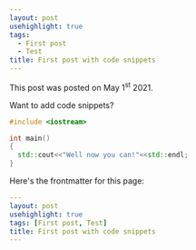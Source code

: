 ```yaml
---
layout: post
usehighlight: true
tags:
  - First post
  - Test
title: First post with code snippets
---
```


This post was posted on May 1<sup>st</sup> 2021. 

Want to add code snippets? 

```c++
#include <iostream>

int main()
{
  std::cout<<"Well now you can!"<<std::endl;
}
```

Here's the frontmatter for this page:

```yaml
---
layout: post
usehighlight: true
tags: [First post, Test]
title: First post with code snippets
---
```

